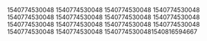 1540774530048
1540774530048
1540774530048
1540774530048
1540774530048
1540774530048
1540774530048
1540774530048
1540774530048
1540774530048
1540774530048
1540774530048
1540774530048
1540774530048
15407745300481540816594667